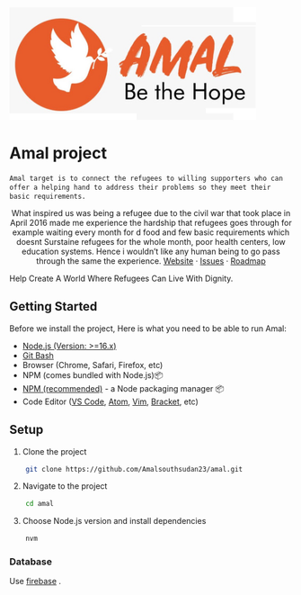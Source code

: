 
<img src='./src/assets/images/amal-logo.jpg' alt='' height='200px' />

# Amal project

    Amal target is to connect the refugees to willing supporters who can offer a helping hand to address their problems so they meet their basic requirements.

  <p align="center">
    What inspired us was being a refugee due to the civil war that took place in April 2016 made me experience the hardship that refugees goes through for example waiting  every month for d food and few basic requirements which doesnt Surstaine refugees for the whole month, poor health centers,  low education systems. Hence i wouldn’t like any human being to go pass through the same the experience.
    <a href="https://amal-v69u.onrender.com/">Website</a>
    ·
    <a href="https://github.com/Amalsouthsudan23/amal.git/issues">Issues</a>
    ·
    <a href="https://cal.com/roadmap">Roadmap</a>
  </p>
  
Help Create A World Where Refugees Can Live With Dignity.

## Getting Started

Before we install the project, Here is what you need to be able to run Amal:

- [Node.js (Version: >=16.x)](https://nodejs.org/en/download/)
- [Git Bash](https://git-scm.com/downloads)
- Browser (Chrome, Safari, Firefox, etc)
- NPM (comes bundled with Node.js)📦
- [NPM (recommended)](https://npm.com/getting-started/install) - a Node packaging manager 📦
- Code Editor ([VS Code](https://code.visualstudio.com/download), [Atom](https://flight-manual.atom.io/getting-started/sections/installing-atom/), [Vim](https://www.vim.org/download.php), [Bracket](http://brackets.io/), etc)

## Setup

1. Clone the project

```bash
    git clone https://github.com/Amalsouthsudan23/amal.git
```

2. Navigate to the project

```bash
    cd amal
```

3. Choose Node.js version and install dependencies

```bash
    nvm
```

### Database

Use [firebase](https://firebase.google.com/) .


